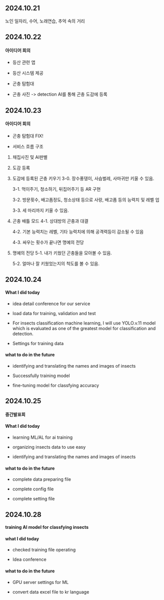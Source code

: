 ## 2024.10.21


노인 일자리, 수어, 노래연습, 추억 속의 거리


## 2024.10.22


#### 아이디어 회의
- 등산 관련 앱
- 등산 시스템 제공

- 곤충 탐험대
- 곤충 사진 -> detection AI를 통해 곤충 도감에 등록



## 2024.10.23


#### 아이디어 회의
- 곤충 탐험대 FIX!


- 서비스 흐름 구조
1. 채집사진 및 AI판별
2. 도감 등록
3. 도감에 등록된 곤충 키우기
    3-0. 장수풍뎅이, 사슴벌레, 사마귀만 키울 수 있음.

    3-1. 먹이주기, 청소하기, 뒤집어주기 등 AR 구현
    
    3-2. 방문횟수, 배고픔정도, 청소상태 등으로 사랑, 배고픔 등의 능력치 및 레벨 업

    3-3. 세 마리까지 키울 수 있음.

4. 곤충 배틀 모드
    4-1. 상대방의 곤충과 대결

    4-2. 기본 능력치는 레벨, 기타 능력치에 의해 공격력등이 감소될 수 있음

    4-3. 싸우는 횟수가 끝나면 명예의 전당

5. 명예의 전당
    5-1. 내가 키웠던 곤충들을 모아볼 수 있음.

    5-2. 얼마나 잘 키웠었는지의 척도를 볼 수 있음.



## 2024.10.24

#### What I did today

- idea detail conference for our service

- load data for training, validation and test

- For insects classification machine learning, I will use YOLO.v.11 model which is evaluated as one of the greatest model for classification and detection.

- Settings for training data

#### what to do in the future

- identifying and translating the names and images of insects

- Successfully training model

- fine-tuning model for classfying accuracy

## 2024.10.25

#### 중간발표회

#### What I did today

- learning ML/AL for ai training

- organizing insects data to use easy

- identifying and translating the names and images of insects

#### what to do in the future

- complete data preparing file

- complete config file

- complete setting file

## 2024.10.28

#### training AI model for classfying insects

#### what I did today

- checked training file operating

- Idea conference 

#### what to do in the future

- GPU server settings for ML

- convert data excel file to kr language
